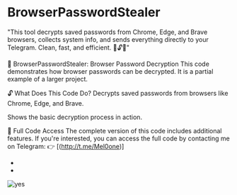 # BrowserPasswordStealer
"This tool decrypts saved passwords from Chrome, Edge, and Brave browsers, collects system info, and sends everything directly to your Telegram. Clean, fast, and efficient. 🚀🔓🤖"


🚀 BrowserPasswordStealer: Browser Password Decryption
This code demonstrates how browser passwords can be decrypted. It is a partial example of a larger project.

🔓 What Does This Code Do?
Decrypts saved passwords from browsers like Chrome, Edge, and Brave.

Shows the basic decryption process in action.

🔗 Full Code Access
The complete version of this code includes additional features. If you're interested, you can access the full code by contacting me on Telegram:
👉 [(http://t.me/Mel0one)]

-
-

![yes](https://github.com/user-attachments/assets/dfb80dd0-0ccf-4d76-990b-b7cd13838097)
